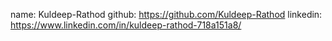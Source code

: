 name: Kuldeep-Rathod
github: https://github.com/Kuldeep-Rathod
linkedin: https://www.linkedin.com/in/kuldeep-rathod-718a151a8/ 
